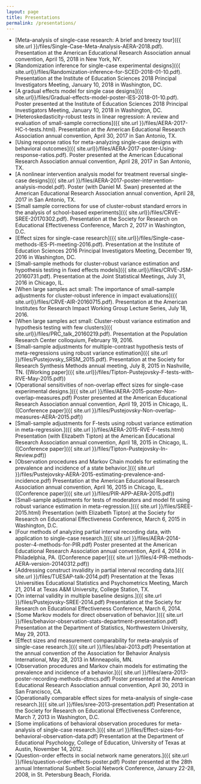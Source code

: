 ```yaml
---
layout: page
title: Presentations
permalink: /presentations/
---
```


* [Meta-analysis of single-case research: A brief and breezy tour]({{ site.url }}/files/Single-Case-Meta-Analysis-AERA-2018.pdf). Presentation at the American Educational Research Association annual convention, April 15, 2018 in New York, NY.
* [Randomization inference for single-case experimental designs]({{ site.url}}/files/Randomization-inference-for-SCED-2018-01-10.pdf). Presentation at the Institute of Education Sciences 2018 Principal Investigators Meeting, January 10, 2018 in Washington, DC.
* [A gradual effects model for single case designs]({{ site.url}}/files/Gradual-effects-model-poster-IES-2018-01-10.pdf). Poster presented at the Institute of Education Sciences 2018 Principal Investigators Meeting, January 10, 2018 in Washington, DC.
* [Heteroskedasticity-robust tests in linear regression: A review and evaluation of small-sample corrections]({{ site.url }}/files/AERA-2017-HC-t-tests.html). Presentation at the American Educational Research Association annual convention, April 30, 2017 in San Antonio, TX.
* [Using response ratios for meta-analyzing single-case designs with behavioral outcomes]({{ site.url}}/files/AERA-2017-poster-Using-response-ratios.pdf). Poster presented at the American Educational Research Association annual convention, April 28, 2017 in San Antonio, TX. 
* [A nonlinear intervention analysis model for treatment reversal single-case designs]({{ site.url }}/files/AERA-2017-poster-intervention-analysis-model.pdf). Poster (with Daniel M. Swan) presented at the American Educational Research Association annual convention, April 28, 2017 in San Antonio, TX. 
* [Small sample corrections for use of cluster-robust standard errors in the analysis of school-based experiments]({{ site.url}}/files/CRVE-SREE-20170302.pdf). Presentation at the Society for Research on Educational Effectiveness Conference, March 2, 2017 in Washington, D.C.
* [Effect sizes for single-case research]({{ site.url}}/files/Single-case-methods-IES-PI-meeting-2016.pdf). Presentation at the Institute of Education Sciences 2016 Principal Investigators Meeting, December 19, 2016 in Washington, DC.
* [Small-sample methods for cluster-robust variance estimation and hypothesis testing in fixed effects models]({{ site.url}}/files/CRVE-JSM-20160731.pdf). Presentation at the Joint Statistical Meetings, July 31, 2016 in Chicago, IL.
* [When large samples act small: The importance of small-sample adjustments for cluster-robust inference in impact evaluations]({{ site.url}}/files/CRVE-AIR-20160715.pdf). Presentation at the American Institutes for Research Impact Working Group Lecture Series, July 18, 2016.
* [When large samples act small: Cluster-robust variance estimation and hypothesis testing with few clusters]({{ site.url}}/files/PRC_talk_20160219.pdf). Presentation at the Population Research Center colloquium, February 19, 2016.
* [Small-sample adjustments for multiple-contrast hypothesis tests of meta-regressions using robust variance estimation]({{ site.url }}/files/Pustejovsky_SRSM_2015.pdf). Presentation at the Society for Research Synthesis Methods annual meeting, July 8, 2015 in Nashville, TN. ([Working paper]({{ site.url}}/files/Tipton-Pustejovsky-F-tests-with-RVE-May-2015.pdf))
* [Operational sensitivities of non-overlap effect sizes for single-case experimental designs.]({{ site.url }}/files/AERA-2015-poster-Non-overlap-measures.pdf) Poster presented at the American Educational Research Association annual convention, April 19, 2015 in Chicago, IL. ([Conference paper]({{ site.url }}/files/Pustejovsky-Non-overlap-measures-AERA-2015.pdf))
* [Small-sample adjustments for F-tests using robust variance estimation in meta-regression.]({{ site.url }}/files/AERA-2015-RVE-F-tests.html) Presentation (with Elizabeth Tipton) at the American Educational Research Association annual convention, April 18, 2015 in Chicago, IL. ([Conference paper]({{ site.url }}/files/Tipton-Pustejovsky-In-Review.pdf))
* [Observation procedures and Markov Chain models for estimating the prevalence and incidence of a state behavior.]({{ site.url }}/files/Pustejovsky-AERA-2015-estimating-prevalence-and-incidence.pdf) Presentation at the American Educational Research Association annual convention, April 16, 2015 in Chicago, IL. ([Conference paper]({{ site.url }}/files/PIR-APP-AERA-2015.pdf))
* [Small-sample adjustments for tests of moderators and model fit using robust variance estimation in meta-regression.]({{ site.url }}/files/SREE-2015.html) Presentation (with Elizabeth Tipton) at the Society for Research on Educational Effectiveness Conference, March 6, 2015 in Washington, D.C.
* [Four methods of analyzing partial interval recording data, with application to single-case research.]({{ site.url }}/files/AERA-2014-poster-4-methods-for-PIR.pdf) Poster presented at the American Educational Research Association annual convention, April 4, 2014 in Philadelphia, PA. ([Conference paper]({{ site.url }}/files/4-PIR-methods-AERA-version-20140312.pdf))
* [Addressing construct invalidity in partial interval recording data.]({{ site.url }}/files/TUESAP-talk-2014.pdf) Presentation at the Texas Universities Educational Statistics and Psychometrics Meeting, March 21, 2014 at Texas A&M University, College Station, TX.
* [On internal validity in multiple baseline designs.]({{ site.url }}/files/Pustejovsky-SREE-2014.pdf) Presentation at the Society for Research on Educational Effectiveness Conference, March 6, 2014.
* [Some Markov models for direct observation of behavior.]({{ site.url }}/files/behavior-observation-stats-department-presentation.pdf) Presentation at the Department of Statistics, Northwestern University, May 29, 2013.
* [Effect sizes and measurement comparability for meta-analysis of single-case research.]({{ site.url }}/files/abai-2013.pdf) Presentation at the annual convention of the Association for Behavior Analysis International, May 28, 2013 in Minneapolis, MN.
* [Observation procedures and Markov chain models for estimating the prevalence and incidence of a behavior.]({{ site.url }}/files/aera-2013-poster-recording-methods-dtmcs.pdf) Poster presented at the American Educational Research Association annual convention, April 30, 2013 in San Francisco, CA.
* [Operationally comparable effect sizes for meta-analysis of single-case research.]({{ site.url }}/files/sree-2013-presentation.pdf) Presentation at the Society for Research on Educational Effectiveness Conference, March 7, 2013 in Washington, D.C.
* [Some implications of behavioral observation procedures for meta-analysis of single-case research.]({{ site.url }}/files/Effect-sizes-for-behavioral-observation-data.pdf) Presentation at the Department of Educational Psychology, College of Education, University of Texas at Austin, November 14, 2012.
* [Question-order effects in social network name generators.]({{ site.url }}/files/question-order-effects-poster.pdf) Poster presented at the 28th annual International Sunbelt Social Network Conference, January 22-28, 2008, in St. Petersburg Beach, Florida.
